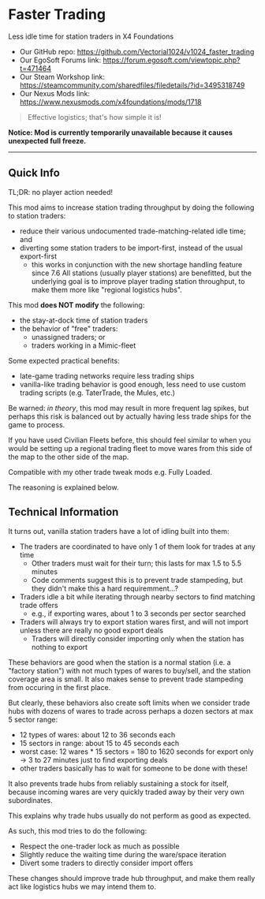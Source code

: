 # Faster Trading
Less idle time for station traders in X4 Foundations

- Our GitHub repo: https://github.com/Vectorial1024/v1024_faster_trading
- Our EgoSoft Forums link: https://forum.egosoft.com/viewtopic.php?t=471464
- Our Steam Workshop link: https://steamcommunity.com/sharedfiles/filedetails/?id=3495318749
- Our Nexus Mods link: https://www.nexusmods.com/x4foundations/mods/1718

> Effective logistics; that's how simple it is!

**Notice: Mod is currently temporarily unavailable because it causes unexpected full freeze.**

---

## Quick Info
TL;DR: no player action needed!

This mod aims to increase station trading throughput by doing the following to station traders:
- reduce their various undocumented trade-matching-related idle time; and
- diverting some station traders to be import-first, instead of the usual export-first
  - this works in conjunction with the new shortage handling feature since 7.6
All stations (usually player stations) are benefitted, but the underlying goal is to improve player trading station throughput, to make them more like "regional logistics hubs".

This mod **does NOT modify** the following:
- the stay-at-dock time of station traders
- the behavior of "free" traders:
  - unassigned traders; or
  - traders working in a Mimic-fleet

Some expected practical benefits:
- late-game trading networks require less trading ships
- vanilla-like trading behavior is good enough, less need to use custom trading scripts (e.g. TaterTrade, the Mules, etc.)

Be warned: _in theory_, this mod may result in more frequent lag spikes, but perhaps this risk is balanced out by actually having less trade ships for the game to process.

If you have used Civilian Fleets before, this should feel similar to when you would be setting up a regional trading fleet to move wares from this side of the map to the other side of the map.

Compatible with my other trade tweak mods e.g. Fully Loaded.

The reasoning is explained below.

## Technical Information

It turns out, vanilla station traders have a lot of idling built into them:
- The traders are coordinated to have only 1 of them look for trades at any time
  - Other traders must wait for their turn; this lasts for max 1.5 to 5.5 minutes
  - Code comments suggest this is to prevent trade stampeding, but they didn't make this a hard requiremment...?
- Traders idle a bit while iterating through nearby sectors to find matching trade offers
  - e.g., if exporting wares, about 1 to 3 seconds per sector searched
- Traders will always try to export station wares first, and will not import unless there are really no good export deals
  - Traders will directly consider importing only when the station has nothing to export

These behaviors are good when the station is a normal station (i.e. a "factory station") with not much types of wares to buy/sell, and the station coverage area is small.
It also makes sense to prevent trade stampeding from occuring in the first place.

But clearly, these behaviors also create soft limits when we consider trade hubs with dozens of wares to trade across perhaps a dozen sectors at max 5 sector range:
- 12 types of wares: about 12 to 36 seconds each
- 15 sectors in range: about 15 to 45 seconds each
- worst case: 12 wares * 15 sectors = 180 to 1620 seconds for export only -> 3 to 27 minutes just to find exporting deals
- other traders basically has to wait for someone to be done with these!

It also prevents trade hubs from reliably sustaining a stock for itself, because incoming wares are very quickly traded away by their very own subordinates.

This explains why trade hubs usually do not perform as good as expected.

As such, this mod tries to do the following:
- Respect the one-trader lock as much as possible
- Slightly reduce the waiting time during the ware/space iteration
- Divert some traders to directly consider import offers

These changes should improve trade hub throughput, and make them really act like logistics hubs we may intend them to.

